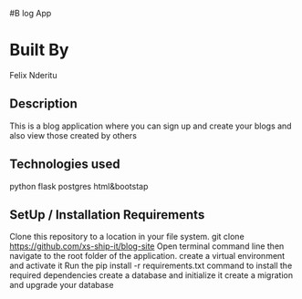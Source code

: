 #B log App
# Built By 
Felix Nderitu
## Description
This is a blog application where you can sign up and create your blogs and also view those created by others

## Technologies used
python
flask
postgres
html&bootstap
## SetUp / Installation Requirements
Clone this repository to a location in your file system. git clone https://github.com/xs-ship-it/blog-site
Open terminal command line then navigate to the root folder of the application.
create a virtual environment and activate it
Run the pip install -r requirements.txt command to install the required dependencies
create a database and initialize it
create a migration and upgrade your database
